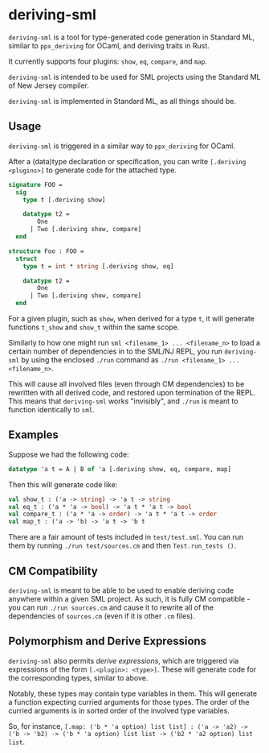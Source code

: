 # deriving-sml

`deriving-sml` is a tool for type-generated code generation in Standard ML,
similar to `ppx_deriving` for OCaml, and deriving traits in Rust.

It currently supports four plugins: `show`, `eq`, `compare`, and `map`.

`deriving-sml` is intended to be used for SML projects using the Standard ML of
New Jersey compiler.

`deriving-sml` is implemented in Standard ML, as all things should be.

## Usage

`deriving-sml` is triggered in a similar way to `ppx_deriving` for OCaml.

After a (data)type declaration or specification, you can write `[.deriving
<plugins>]` to generate code for the attached type.

```sml
signature FOO =
  sig
    type t [.deriving show]

    datatype t2 =
        One
      | Two [.deriving show, compare]
  end

structure Foo : FOO =
  struct
    type t = int * string [.deriving show, eq]

    datatype t2 =
        One
      | Two [.deriving show, compare]
  end
```

For a given plugin, such as `show`, when derived for a type `t`, it will
generate functions `t_show` and `show_t` within the same scope.

Similarly to how one might run `sml <filename_1> ... <filename_n>` to load a
certain number of dependencies in to the SML/NJ REPL, you run `deriving-sml` by
using the enclosed `./run` command as `./run <filename_1> ... <filename_n>`.

This will cause all involved files (even through CM dependencies) to be
rewritten with all derived code, and restored upon termination of the REPL. This
means that `deriving-sml` works "invisibly", and `./run` is meant to function
identically to `sml`.

## Examples

Suppose we had the following code:

```sml
datatype 'a t = A | B of 'a [.deriving show, eq, compare, map]
```

Then this will generate code like:
```sml
val show_t : ('a -> string) -> 'a t -> string
val eq_t : ('a * 'a -> bool) -> 'a t * 'a t -> bool
val compare_t : ('a * 'a -> order) -> 'a t * 'a t -> order
val map_t : ('a -> 'b) -> 'a t -> 'b t
```

There are a fair amount of tests included in `test/test.sml`. You can run them
by running `./run test/sources.cm` and then `Test.run_tests ()`.

## CM Compatibility

`deriving-sml` is meant to be able to be used to enable deriving code anywhere
within a given SML project. As such, it is fully CM compatible - you can run
`./run sources.cm` and cause it to rewrite all of the dependencies of
`sources.cm` (even if it is other `.cm` files).

## Polymorphism and Derive Expressions

`deriving-sml` also permits _derive expressions_, which are triggered via expressions of the
form `[.<plugin>: <type>]`. These will generate code for the corresponding
types, similar to above.

Notably, these types may contain type variables in them. This will generate a
function expecting curried arguments for those types. The order of the curried arguments is in sorted order of the involved type variables.

So, for instance, `[.map: ('b * 'a option) list list] : ('a -> 'a2) -> ('b ->
'b2) -> ('b * 'a option) list list -> ('b2 * 'a2 option) list list`.


